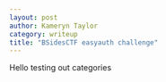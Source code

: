 ```yaml
---
layout: post
author: Kameryn Taylor
category: writeup
title: "BSidesCTF easyauth challenge"
---
```


Hello testing out categories
